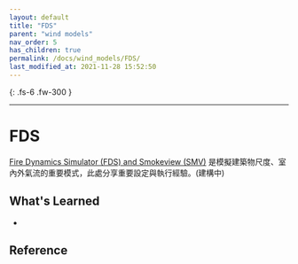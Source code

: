 ```yaml
---
layout: default
title: "FDS"
parent: "wind models"
nav_order: 5
has_children: true
permalink: /docs/wind_models/FDS/
last_modified_at: 2021-11-28 15:52:50
---
```


{: .fs-6 .fw-300 }

---

# FDS
[Fire Dynamics Simulator (FDS) and Smokeview (SMV)](https://pages.nist.gov/fds-smv/) 是模擬建築物尺度、室內外氣流的重要模式，此處分享重要設定與執行經驗。(建構中)

## What's Learned 
- 

## Reference
